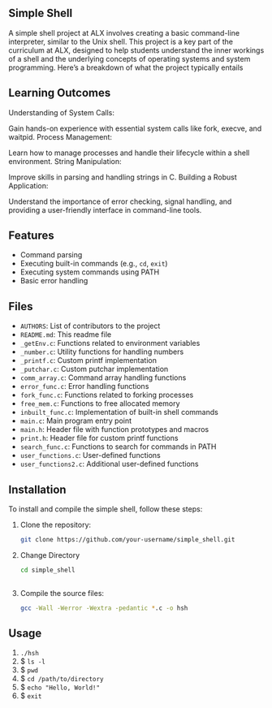 ## Simple Shell
A simple shell project at ALX involves creating a basic command-line interpreter, similar to the Unix shell. This project is a key part of the curriculum at ALX, designed to help students understand the inner workings of a shell and the underlying concepts of operating systems and system programming. Here’s a breakdown of what the project typically entails
## Learning Outcomes
Understanding of System Calls:

Gain hands-on experience with essential system calls like fork, execve, and waitpid.
Process Management:

Learn how to manage processes and handle their lifecycle within a shell environment.
String Manipulation:

Improve skills in parsing and handling strings in C.
Building a Robust Application:

Understand the importance of error checking, signal handling, and providing a user-friendly interface in command-line tools.

## Features

- Command parsing
- Executing built-in commands (e.g., `cd`, `exit`)
- Executing system commands using PATH
- Basic error handling

## Files

- `AUTHORS`: List of contributors to the project
- `README.md`: This readme file
- `_getEnv.c`: Functions related to environment variables
- `_number.c`: Utility functions for handling numbers
- `_printf.c`: Custom printf implementation
- `_putchar.c`: Custom putchar implementation
- `comm_array.c`: Command array handling functions
- `error_func.c`: Error handling functions
- `fork_func.c`: Functions related to forking processes
- `free_mem.c`: Functions to free allocated memory
- `inbuilt_func.c`: Implementation of built-in shell commands
- `main.c`: Main program entry point
- `main.h`: Header file with function prototypes and macros
- `print.h`: Header file for custom printf functions
- `search_func.c`: Functions to search for commands in PATH
- `user_functions.c`: User-defined functions
- `user_functions2.c`: Additional user-defined functions

## Installation

To install and compile the simple shell, follow these steps:

1. Clone the repository:
   ```sh
   git clone https://github.com/your-username/simple_shell.git

2. Change Directory
   ```sh
   cd simple_shell
 
3. Compile the source files:
   ```sh
   gcc -Wall -Werror -Wextra -pedantic *.c -o hsh

## Usage
1. `./hsh`
2. $ `ls -l`
3. $ `pwd`
4. $ `cd /path/to/directory`
5. $ `echo "Hello, World!"`
6. $ `exit`
